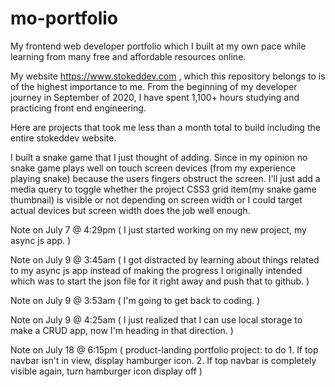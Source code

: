 # mo-portfolio
My frontend web developer portfolio which I built at my own pace while learning from many free and affordable resources online.

My website https://www.stokeddev.com , which this repository belongs to is of the highest importance to me. From the beginning of my developer journey in September of 2020, I have spent 1,100+ hours studying and practicing front end engineering.

Here are projects that took me less than a month total to build including the entire stokeddev website.

I built a snake game that I just thought of adding. Since in my opinion no snake game plays well on touch screen devices (from my experience playing snake) because the users fingers obstruct the screen. I'll just add a media query to toggle whether the project CSS3 grid item(my snake game thumbnail) is visible or not depending on screen width or I could target actual devices but screen width does the job well enough.

Note on July 7 @ 4:29pm ( I just started working on my new project, my async js app. )

Note on July 9 @ 3:45am ( I got distracted by learning about things related to my async js app instead of making the progress I originally intended which was to start the json file for it right away and push that to github. )

Note on July 9 @ 3:53am ( I'm going to get back to coding. )

Note on July 9 @ 4:25am ( I just realized that I can use local storage to make a CRUD app, now I'm heading in that direction. )

Note on July 18 @ 6:15pm ( 
    product-landing portfolio project: to do
    1. If top navbar isn't in view, display hamburger icon.
    2. If top navbar is completely visible again, turn hamburger icon display off
 )
